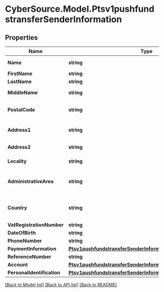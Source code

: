 # CyberSource.Model.Ptsv1pushfundstransferSenderInformation
## Properties

Name | Type | Description | Notes
------------ | ------------- | ------------- | -------------
**Name** | **string** | Name of sender.  Funds Disbursement  This value is the name of the originator sending the funds disbursement.  | [optional] 
**FirstName** | **string** | This field contains the first name of the entity funding the transaction.  | [optional] 
**LastName** | **string** | This field contains the last name of the entity funding the transaction.  | [optional] 
**MiddleName** | **string** | Supported only for Mastercard  transactions. This field contains the  middle name of the entity funding the transaction  | [optional] 
**PostalCode** | **string** | Sender&#39;s postal code.  For USA, this must be a valid value of 5 digits or 5 digits hyphen 4 digits, for example &#39;63368&#39;, &#39;63368-5555&#39;. For other regions, this can be alphanumeric, length 1-10.  Required for FDCCompass.  | [optional] 
**Address1** | **string** | Street address of sender.  Funds Disbursement  This value is the address of the originator sending the funds disbursement.  Visa Platform Connect Required for transactions using business application id of AA, BI, PP, and WT.  | [optional] 
**Address2** | **string** | Used for additional address information. For example: Attention: Accounts Payable Optional field.  This field is supported for only Mastercard Send.  | [optional] 
**Locality** | **string** | The sender&#39;s city  Visa Platform Connect Required for transactions using business application id of AA, BI, PP, and WT.  | [optional] 
**AdministrativeArea** | **string** | Sender&#39;s state. Use the State, Province, and Territory Codes for the United States and Canada.The sender&#39;s province, state or territory. Conditional, required if sender&#39;s country is USA or CAN. Must be uppercase alpha 2 or 3 character country subdivision code.  See https://developer.cybersource.com/library/documentation/sbc/quickref/states_and_provinces.pdf  | [optional] 
**Country** | **string** | Sender&#39;s country code. Use ISO Standard Alpha Country Codes.  https://developer.cybersource.com/library/documentation/sbc/quickref/countries_alpha_list.pdf  Visa Platform Connect Required for transactions using business application id of AA, BI, PP, and WT.  Required for Mastercard Send  | [optional] 
**VatRegistrationNumber** | **string** | Customer&#39;s government-assigned tax identification number.  | [optional] 
**DateOfBirth** | **string** | Sender&#39;s date of birth in YYYYMMDD format.  | [optional] 
**PhoneNumber** | **string** | Sender&#39;s phone number.  | [optional] 
**PaymentInformation** | [**Ptsv1pushfundstransferSenderInformationPaymentInformation**](Ptsv1pushfundstransferSenderInformationPaymentInformation.md) |  | [optional] 
**ReferenceNumber** | **string** | Reference number generated by you that uniquely identifies the sender.  | [optional] 
**Account** | [**Ptsv1pushfundstransferSenderInformationAccount**](Ptsv1pushfundstransferSenderInformationAccount.md) |  | [optional] 
**PersonalIdentification** | [**Ptsv1pushfundstransferSenderInformationPersonalIdentification**](Ptsv1pushfundstransferSenderInformationPersonalIdentification.md) |  | [optional] 

[[Back to Model list]](../README.md#documentation-for-models) [[Back to API list]](../README.md#documentation-for-api-endpoints) [[Back to README]](../README.md)

